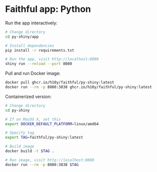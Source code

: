 # Faithful app: Python

Run the app interactively:

```bash
# Change directory
cd py-shiny/app

# Install dependencies
pip install -r requirements.txt

# Run the app, visit http://localhost:8080
shiny run --reload --port 8080
```

Pull and run Docker image:

```bash
docker pull ghcr.io/h10y/faithful/py-shiny:latest
docker run --rm -p 8080:3838 ghcr.io/h10y/faithful/py-shiny:latest
```

Containerized version:

```bash
# Change directory
cd py-shiny

# If on MacOS X, set this
export DOCKER_DEFAULT_PLATFORM=linux/amd64

# Specify tag
export TAG=faithful/py-shiny:latest

# Build image
docker build -t $TAG .

# Run image, visit http://localhost:8080
docker run --rm -p 8080:3838 $TAG
```
